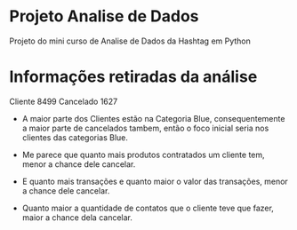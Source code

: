 # Projeto Analise de Dados
 Projeto do mini curso de Analise de Dados da Hashtag em Python


# Informações retiradas da análise

Cliente      8499
Cancelado    1627

 - A maior parte dos Clientes estão na Categoria Blue, consequentemente a maior parte de cancelados tambem, então o foco inicial seria nos clientes das categorias Blue.

 - Me parece que quanto mais produtos contratados um cliente tem, menor a chance dele cancelar.
 - E quanto mais transações e quanto maior o valor das transações, menor a chance dele cancelar.
 - Quanto maior a quantidade de contatos que o cliente teve que fazer, maior a chance dela cancelar.
